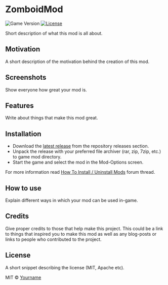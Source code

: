# ZomboidMod

![Game Version](https://img.shields.io/badge/PZ%20Version-IWBUMS%3A%2041.47-red) [![License](https://img.shields.io/github/license/yooksi/pz-zmod)](https://www.gnu.org/licenses/)

Short description of what this mod is all about.

## Motivation

A short description of the motivation behind the creation of this mod.

## Screenshots

Show everyone how great your mod is.

## Features

Write about things that make this mod great.

## Installation

- Download the [latest release](https://github.com/yooksi/pz-zmod/releases/latest) from the repository releases section.
- Unpack the release with your preferred file archiver (rar, zip, 7zip, etc.) to game mod directory.
- Start the game and select the mod in the Mod-Options screen.

For more information read [How To Install / Uninstall Mods](https://theindiestone.com/forums/index.php?/topic/1395-how-to-install-uninstall-mods/) forum thread.

## How to use
Explain different ways in which your mod can be used in-game.

## Credits

Give proper credits to those that help make this project. This could be a link to things that inspired you to make this  mod as well as any blog-posts or links to people who contributed to the project.

## License
A short snippet describing the license (MIT, Apache etc).

MIT © [Yourname](https://github.com/yooksi)
